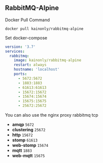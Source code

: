 ## RabbitMQ-Alpine

Docker Pull Command

```shell
docker pull kainonly/rabbitmq-alpine
```

Set docker-compose

```yaml
version: '3.7'
services:
  rabbitmq:
    image: kainonly/rabbitmq-alpine
    restart: always
    hostname: 'localhost'
    ports:
      - 5672:5672
      - 1883:1883
      - 61613:61613
      - 15672:15672
      - 15674:15674
      - 15675:15675
      - 25672:25672
```

You can also use the nginx proxy rabbitmq tcp

- **amqp** `5672`
- **clustering** `25672`
- **http** `15672`
- **stomp** `61613`
- **web-stomp** `15674`
- **mqtt** `1883`
- **web-mqtt** `15675`
